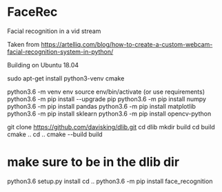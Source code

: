 # FaceRec
Facial recognition in a vid stream

Taken from https://artelliq.com/blog/how-to-create-a-custom-webcam-facial-recognition-system-in-python/

Building on Ubuntu 18.04

sudo apt-get install python3-venv cmake

python3.6 -m venv env
source env/bin/activate
(or use requirements)
python3.6 -m pip install --upgrade pip
python3.6 -m pip install numpy
python3.6 -m pip install pandas
python3.6 -m pip install matplotlib
python3.6 -m pip install sklearn
python3.6 -m pip install opencv-python

git clone https://github.com/davisking/dlib.git
cd dlib
mkdir build
cd build
cmake ..
cd ..
cmake --build build
# make sure to be in the dlib dir
python3.6 setup.py install
cd ..
python3.6 -m pip install face_recognition






